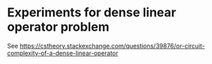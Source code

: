# Experiments for dense linear operator problem

See https://cstheory.stackexchange.com/questions/39876/or-circuit-complexity-of-a-dense-linear-operator

